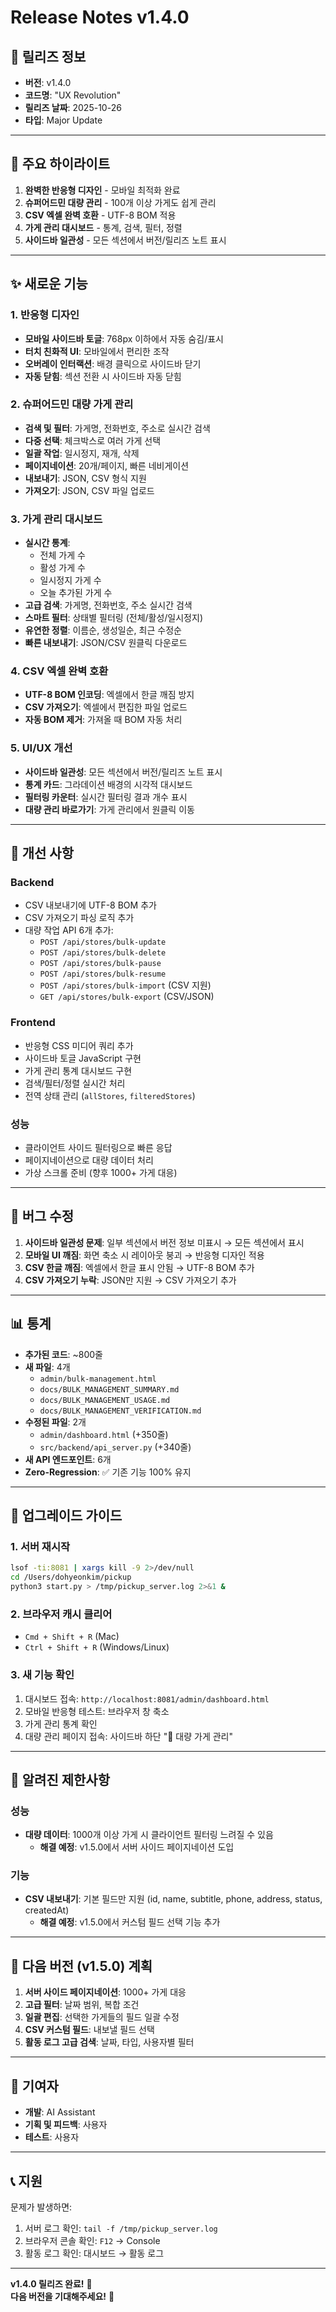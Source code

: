 # Release Notes v1.4.0

## 📅 릴리즈 정보
- **버전**: v1.4.0
- **코드명**: "UX Revolution"
- **릴리즈 날짜**: 2025-10-26
- **타입**: Major Update

---

## 🎯 주요 하이라이트

1. **완벽한 반응형 디자인** - 모바일 최적화 완료
2. **슈퍼어드민 대량 관리** - 100개 이상 가게도 쉽게 관리
3. **CSV 엑셀 완벽 호환** - UTF-8 BOM 적용
4. **가게 관리 대시보드** - 통계, 검색, 필터, 정렬
5. **사이드바 일관성** - 모든 섹션에서 버전/릴리즈 노트 표시

---

## ✨ 새로운 기능

### 1. 반응형 디자인
- **모바일 사이드바 토글**: 768px 이하에서 자동 숨김/표시
- **터치 친화적 UI**: 모바일에서 편리한 조작
- **오버레이 인터랙션**: 배경 클릭으로 사이드바 닫기
- **자동 닫힘**: 섹션 전환 시 사이드바 자동 닫힘

### 2. 슈퍼어드민 대량 가게 관리
- **검색 및 필터**: 가게명, 전화번호, 주소로 실시간 검색
- **다중 선택**: 체크박스로 여러 가게 선택
- **일괄 작업**: 일시정지, 재개, 삭제
- **페이지네이션**: 20개/페이지, 빠른 네비게이션
- **내보내기**: JSON, CSV 형식 지원
- **가져오기**: JSON, CSV 파일 업로드

### 3. 가게 관리 대시보드
- **실시간 통계**:
  - 전체 가게 수
  - 활성 가게 수
  - 일시정지 가게 수
  - 오늘 추가된 가게 수
- **고급 검색**: 가게명, 전화번호, 주소 실시간 검색
- **스마트 필터**: 상태별 필터링 (전체/활성/일시정지)
- **유연한 정렬**: 이름순, 생성일순, 최근 수정순
- **빠른 내보내기**: JSON/CSV 원클릭 다운로드

### 4. CSV 엑셀 완벽 호환
- **UTF-8 BOM 인코딩**: 엑셀에서 한글 깨짐 방지
- **CSV 가져오기**: 엑셀에서 편집한 파일 업로드
- **자동 BOM 제거**: 가져올 때 BOM 자동 처리

### 5. UI/UX 개선
- **사이드바 일관성**: 모든 섹션에서 버전/릴리즈 노트 표시
- **통계 카드**: 그라데이션 배경의 시각적 대시보드
- **필터링 카운터**: 실시간 필터링 결과 개수 표시
- **대량 관리 바로가기**: 가게 관리에서 원클릭 이동

---

## 🔧 개선 사항

### Backend
- CSV 내보내기에 UTF-8 BOM 추가
- CSV 가져오기 파싱 로직 추가
- 대량 작업 API 6개 추가:
  - `POST /api/stores/bulk-update`
  - `POST /api/stores/bulk-delete`
  - `POST /api/stores/bulk-pause`
  - `POST /api/stores/bulk-resume`
  - `POST /api/stores/bulk-import` (CSV 지원)
  - `GET /api/stores/bulk-export` (CSV/JSON)

### Frontend
- 반응형 CSS 미디어 쿼리 추가
- 사이드바 토글 JavaScript 구현
- 가게 관리 통계 대시보드 구현
- 검색/필터/정렬 실시간 처리
- 전역 상태 관리 (`allStores`, `filteredStores`)

### 성능
- 클라이언트 사이드 필터링으로 빠른 응답
- 페이지네이션으로 대량 데이터 처리
- 가상 스크롤 준비 (향후 1000+ 가게 대응)

---

## 🐛 버그 수정

1. **사이드바 일관성 문제**: 일부 섹션에서 버전 정보 미표시 → 모든 섹션에서 표시
2. **모바일 UI 깨짐**: 화면 축소 시 레이아웃 붕괴 → 반응형 디자인 적용
3. **CSV 한글 깨짐**: 엑셀에서 한글 표시 안됨 → UTF-8 BOM 추가
4. **CSV 가져오기 누락**: JSON만 지원 → CSV 가져오기 추가

---

## 📊 통계

- **추가된 코드**: ~800줄
- **새 파일**: 4개
  - `admin/bulk-management.html`
  - `docs/BULK_MANAGEMENT_SUMMARY.md`
  - `docs/BULK_MANAGEMENT_USAGE.md`
  - `docs/BULK_MANAGEMENT_VERIFICATION.md`
- **수정된 파일**: 2개
  - `admin/dashboard.html` (+350줄)
  - `src/backend/api_server.py` (+340줄)
- **새 API 엔드포인트**: 6개
- **Zero-Regression**: ✅ 기존 기능 100% 유지

---

## 🚀 업그레이드 가이드

### 1. 서버 재시작
```bash
lsof -ti:8081 | xargs kill -9 2>/dev/null
cd /Users/dohyeonkim/pickup
python3 start.py > /tmp/pickup_server.log 2>&1 &
```

### 2. 브라우저 캐시 클리어
- `Cmd + Shift + R` (Mac)
- `Ctrl + Shift + R` (Windows/Linux)

### 3. 새 기능 확인
1. 대시보드 접속: `http://localhost:8081/admin/dashboard.html`
2. 모바일 반응형 테스트: 브라우저 창 축소
3. 가게 관리 통계 확인
4. 대량 관리 페이지 접속: 사이드바 하단 "🚀 대량 가게 관리"

---

## 📝 알려진 제한사항

### 성능
- **대량 데이터**: 1000개 이상 가게 시 클라이언트 필터링 느려질 수 있음
  - **해결 예정**: v1.5.0에서 서버 사이드 페이지네이션 도입

### 기능
- **CSV 내보내기**: 기본 필드만 지원 (id, name, subtitle, phone, address, status, createdAt)
  - **해결 예정**: v1.5.0에서 커스텀 필드 선택 기능 추가

---

## 🔮 다음 버전 (v1.5.0) 계획

1. **서버 사이드 페이지네이션**: 1000+ 가게 대응
2. **고급 필터**: 날짜 범위, 복합 조건
3. **일괄 편집**: 선택한 가게들의 필드 일괄 수정
4. **CSV 커스텀 필드**: 내보낼 필드 선택
5. **활동 로그 고급 검색**: 날짜, 타입, 사용자별 필터

---

## 👥 기여자

- **개발**: AI Assistant
- **기획 및 피드백**: 사용자
- **테스트**: 사용자

---

## 📞 지원

문제가 발생하면:
1. 서버 로그 확인: `tail -f /tmp/pickup_server.log`
2. 브라우저 콘솔 확인: `F12` → Console
3. 활동 로그 확인: 대시보드 → 활동 로그

---

**v1.4.0 릴리즈 완료!** 🎉  
**다음 버전을 기대해주세요!** 🚀

